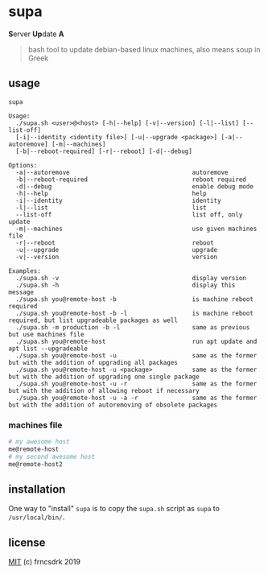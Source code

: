 # supa

**S**erver **Up**date **A**

> bash tool to update debian-based linux machines, also means soup in Greek

## usage

```
supa

Usage:
  ./supa.sh <user>@<host> [-h|--help] [-v|--version] [-l|--list] [--list-off]
  [-i|--identity <identity file>] [-u|--upgrade <package>] [-a|--autoremove] [-m|--machines]
  [-b|--reboot-required] [-r|--reboot] [-d|--debug]

Options:
  -a|--autoremove                                  autoremove
  -b|--reboot-required                             reboot required
  -d|--debug                                       enable debug mode
  -h|--help                                        help
  -i|--identity                                    identity
  -l|--list                                        list
  --list-off                                       list off, only update
  -m|--machines                                    use given machines file
  -r|--reboot                                      reboot
  -u|--upgrade                                     upgrade
  -v|--version                                     version

Examples:
  ./supa.sh -v                                     display version
  ./supa.sh -h                                     display this message
  ./supa.sh you@remote-host -b                     is machine reboot required
  ./supa.sh you@remote-host -b -l                  is machine reboot required, but list upgradeable packages as well
  ./supa.sh -m production -b -l                    same as previous but use machines file
  ./supa.sh you@remote-host                        run apt update and apt list --upgradeable
  ./supa.sh you@remote-host -u                     same as the former but with the addition of upgrading all packages
  ./supa.sh you@remote-host -u <package>           same as the former but with the addition of upgrading one single package
  ./supa.sh you@remote-host -u -r                  same as the former but with the addition of allowing reboot if necessary
  ./supa.sh you@remote-host -u -a -r               same as the former but with the addition of autoremoving of obsolete packages

```

### machines file

```sh
# my awesome host
me@remote-host
# my second awesome host
me@remote-host2
```

## installation

One way to "install" `supa` is to copy the `supa.sh` script as `supa` to `/usr/local/bin/`.

## license

[MIT](https://github.com/frncsdrk/supa/blob/master/LICENSE) (c) frncsdrk 2019
